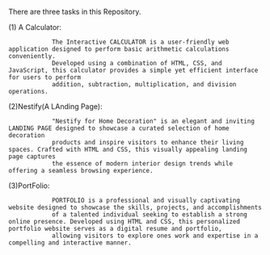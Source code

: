 There are three tasks in this Repository. 


(1) A Calculator: 



                The Interactive CALCULATOR is a user-friendly web application designed to perform basic arithmetic calculations conveniently.
                Developed using a combination of HTML, CSS, and JavaScript, this calculator provides a simple yet efficient interface for users to perform
                addition, subtraction, multiplication, and division operations.



(2)Nestify(A LAnding Page):



                "Nestify for Home Decoration" is an elegant and inviting LANDING PAGE designed to showcase a curated selection of home decoration
                products and inspire visitors to enhance their living spaces. Crafted with HTML and CSS, this visually appealing landing page captures 
                the essence of modern interior design trends while offering a seamless browsing experience.


                
(3)PortFolio:



                PORTFOLIO is a professional and visually captivating website designed to showcase the skills, projects, and accomplishments
                of a talented individual seeking to establish a strong online presence. Developed using HTML and CSS, this personalized portfolio website serves as a digital resume and portfolio,
                allowing visitors to explore ones work and expertise in a compelling and interactive manner.
